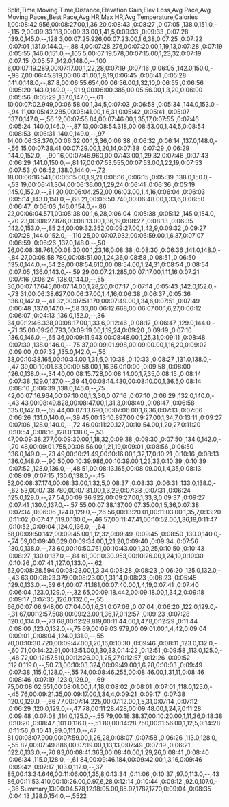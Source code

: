 Split,Time,Moving Time,Distance,Elevation Gain,Elev Loss,Avg Pace,Avg Moving Paces,Best Pace,Avg HR,Max HR,Avg Temperature,Calories
1,00:08:42.956,00:08:27.00,1,36,20,0:08:43  ,0:08:27  ,0:07:05  ,138.0,151.0,--,115
2,00:09:33.118,00:09:33.00,1,41,5,0:09:33  ,0:09:33  ,0:07:28  ,139.0,145.0,--,128
3,00:07:25.926,00:07:23.00,1,6,38,0:07:25  ,0:07:22  ,0:07:01  ,131.0,144.0,--,88
4,00:07:28.276,00:07:20.00,1,19,13,0:07:28  ,0:07:19  ,0:05:55  ,146.0,151.0,--,105
5,00:07:19.578,00:07:15.00,1,23,32,0:07:19  ,0:07:15  ,0:05:57  ,142.0,148.0,--,100
6,00:07:19.289,00:07:17.00,1,22,28,0:07:19  ,0:07:16  ,0:06:05  ,142.0,150.0,--,98
7,00:06:45.819,00:06:41.00,1,8,19,0:06:45  ,0:06:41  ,0:05:28  ,141.0,148.0,--,87
8,00:06:55.654,00:06:56.00,1,32,10,0:06:55  ,0:06:56  ,0:05:20  ,143.0,149.0,--,91
9,00:06:00.385,00:05:56.00,1,3,20,0:06:00  ,0:05:56  ,0:05:29  ,137.0,147.0,--,61
10,00:07:02.949,00:06:58.00,1,34,5,0:07:03  ,0:06:58  ,0:05:34  ,144.0,153.0,--,94
11,00:05:42.285,00:05:41.00,1,6,31,0:05:42  ,0:05:41  ,0:05:07  ,137.0,147.0,--,56
12,00:07:55.84,00:07:46.00,1,35,17,0:07:55  ,0:07:46  ,0:05:24  ,140.0,146.0,--,87
13,00:08:54.318,00:08:53.00,1,44,5,0:08:54  ,0:08:53  ,0:06:31  ,140.0,149.0,--,97
14,00:06:38.370,00:06:32.00,1,3,36,0:06:38  ,0:06:32  ,0:06:14  ,137.0,148.0,--,56
15,00:07:38.41,00:07:29.00,1,20,14,0:07:38  ,0:07:29  ,0:06:29  ,144.0,152.0,--,90
16,00:07:46.960,00:07:43.00,1,29,32,0:07:46  ,0:07:43  ,0:06:29  ,141.0,150.0,--,81
17,00:07:53.555,00:07:53.00,1,22,19,0:07:53  ,0:07:53  ,0:06:52  ,138.0,144.0,--,72
18,00:06:16.541,00:06:15.00,1,9,21,0:06:16  ,0:06:15  ,0:05:39  ,138.0,150.0,--,53
19,00:06:41.304,00:06:36.00,1,29,24,0:06:41  ,0:06:36  ,0:05:19  ,145.0,152.0,--,81
20,00:06:04.252,00:06:03.00,1,4,16,0:06:04  ,0:06:03  ,0:05:14  ,143.0,150.0,--,68
21,00:06:50.740,00:06:48.00,1,33,6,0:06:50  ,0:06:47  ,0:06:03  ,146.0,154.0,--,86
22,00:06:04.571,00:05:38.00,1,6,28,0:06:04  ,0:05:38  ,0:05:12  ,145.0,154.0,--,70
23,00:08:27.876,00:08:13.00,1,36,19,0:08:27  ,0:08:13  ,0:06:35  ,142.0,153.0,--,85
24,00:09:32.352,00:09:27.00,1,42,9,0:09:32  ,0:09:27  ,0:07:28  ,144.0,152.0,--,110
25,00:07:07.932,00:06:59.00,1,6,37,0:07:07  ,0:06:59  ,0:06:26  ,137.0,148.0,--,50
26,00:08:38.761,00:08:30.00,1,23,16,0:08:38  ,0:08:30  ,0:06:36  ,141.0,148.0,--,84
27,00:08:58.780,00:08:51.00,1,24,36,0:08:58  ,0:08:51  ,0:06:50  ,135.0,144.0,--,54
28,00:08:54.610,00:08:54.00,1,24,31,0:08:54  ,0:08:54  ,0:07:05  ,136.0,143.0,--,59
29,00:07:21.285,00:07:17.00,1,11,16,0:07:21  ,0:07:16  ,0:06:24  ,138.0,144.0,--,55
30,00:07:17.645,00:07:14.00,1,28,20,0:07:17  ,0:07:14  ,0:05:43  ,142.0,152.0,--,73
31,00:06:38.627,00:06:37.00,1,4,16,0:06:38  ,0:06:37  ,0:05:36  ,136.0,142.0,--,41
32,00:07:51.170,00:07:49.00,1,34,6,0:07:51  ,0:07:49  ,0:06:48  ,137.0,147.0,--,58
33,00:06:12.668,00:06:07.00,1,6,27,0:06:12  ,0:06:07  ,0:04:13  ,136.0,152.0,--,36
34,00:12:46.338,00:08:17.00,1,33,6,0:12:46  ,0:08:17  ,0:06:47  ,129.0,144.0,--,71
35,00:09:20.793,00:09:19.00,1,19,24,0:09:20  ,0:09:19  ,0:07:10  ,136.0,146.0,--,65
36,00:09:11.943,00:08:48.00,1,25,31,0:09:11  ,0:08:48  ,0:07:30  ,138.0,146.0,--,75
37,00:09:01.998,00:09:00.00,1,16,20,0:09:02  ,0:09:00  ,0:07:32  ,135.0,142.0,--,56
38,00:10:38.165,00:10:34.00,1,31,6,0:10:38  ,0:10:33  ,0:08:27  ,131.0,138.0,--,47
39,00:10:01.63,00:09:58.00,1,16,36,0:10:00  ,0:09:58  ,0:08:00  ,126.0,138.0,--,34
40,00:08:15.728,00:08:14.00,1,7,35,0:08:15  ,0:08:14  ,0:07:38  ,129.0,137.0,--,39
41,00:08:14.430,00:08:10.00,1,36,5,0:08:14  ,0:08:10  ,0:06:39  ,138.0,146.0,--,75
42,00:07:16.964,00:07:10.00,1,3,30,0:07:16  ,0:07:10  ,0:06:29  ,132.0,140.0,--,43
43,00:08:49.828,00:08:47.00,1,31,3,0:08:49  ,0:08:47  ,0:06:58  ,135.0,142.0,--,65
44,00:07:13.690,00:07:06.00,1,6,36,0:07:13  ,0:07:06  ,0:06:26  ,131.0,140.0,--,39
45,00:13:10.897,00:09:27.00,1,34,7,0:13:11  ,0:09:27  ,0:07:06  ,128.0,140.0,--,72
46,00:11:20.127,00:10:54.00,1,20,27,0:11:20  ,0:10:54  ,0:08:16  ,128.0,138.0,--,53
47,00:09:38.277,00:09:30.00,1,18,32,0:09:38  ,0:09:30  ,0:07:50  ,134.0,142.0,--,70
48,00:09:01.755,00:08:56.00,1,21,19,0:09:01  ,0:08:56  ,0:06:50  ,136.0,149.0,--,73
49,00:10:21.49,00:10:16.00,1,32,17,0:10:21  ,0:10:16  ,0:08:13  ,136.0,148.0,--,90
50,00:10:39.986,00:10:39.00,1,23,33,0:10:39  ,0:10:39  ,0:07:52  ,128.0,136.0,--,48
51,00:08:13.165,00:08:09.00,1,4,35,0:08:13  ,0:08:09  ,0:07:15  ,130.0,138.0,--,45
52,00:08:37.174,00:08:33.00,1,32,5,0:08:37  ,0:08:33  ,0:06:31  ,133.0,138.0,--,62
53,00:07:38.780,00:07:31.00,1,3,29,0:07:38  ,0:07:31  ,0:06:24  ,125.0,129.0,--,27
54,00:09:36.922,00:09:27.00,1,33,3,0:09:37  ,0:09:27  ,0:07:41  ,130.0,137.0,--,57
55,00:07:38.137,00:07:35.00,1,5,36,0:07:38  ,0:07:34  ,0:06:06  ,124.0,129.0,--,26
56,00:13:20.01,00:11:03.00,1,35,7,0:13:20  ,0:11:02  ,0:07:47  ,119.0,130.0,--,46
57,00:11:47.41,00:10:52.00,1,36,18,0:11:47  ,0:10:52  ,0:09:04  ,124.0,136.0,--,64
58,00:09:50.142,00:09:45.00,1,12,32,0:09:49  ,0:09:45  ,0:08:50  ,130.0,140.0,--,74
59,00:09:40.629,00:09:34.00,1,21,20,0:09:40  ,0:09:34  ,0:07:56  ,130.0,138.0,--,73
60,00:10:50.761,00:10:43.00,1,30,25,0:10:50  ,0:10:43  ,0:08:27  ,130.0,137.0,--,84
61,00:10:30.953,00:10:26.00,1,24,19,0:10:30  ,0:10:26  ,0:07:41  ,127.0,133.0,--,62
62,00:08:28.594,00:08:23.00,1,3,34,0:08:28  ,0:08:23  ,0:06:20  ,125.0,132.0,--,43
63,00:08:23.379,00:08:23.00,1,31,14,0:08:23  ,0:08:23  ,0:05:45  ,129.0,133.0,--,59
64,00:07:41.181,00:07:40.00,1,4,19,0:07:41  ,0:07:40  ,0:06:04  ,123.0,129.0,--,32
65,00:09:18.442,00:09:18.00,1,34,2,0:09:18  ,0:09:17  ,0:07:35  ,126.0,132.0,--,55
66,00:07:06.948,00:07:04.00,1,6,31,0:07:06  ,0:07:04  ,0:06:20  ,122.0,129.0,--,31
67,00:12:57.508,00:09:23.00,1,36,17,0:12:57  ,0:09:23  ,0:07:28  ,120.0,134.0,--,73
68,00:12:29.819,00:11:44.00,1,47,8,0:12:29  ,0:11:44  ,0:08:00  ,123.0,132.0,--,75
69,00:09:03.979,00:09:01.00,1,4,42,0:09:04  ,0:09:01  ,0:08:04  ,124.0,131.0,--,55
70,00:10:30.720,00:09:47.00,1,20,16,0:10:30  ,0:09:46  ,0:08:11  ,123.0,132.0,--,60
71,00:14:22.91,00:12:51.00,1,30,33,0:14:22  ,0:12:51  ,0:09:58  ,113.0,125.0,--,48
72,00:12:57.510,00:12:26.00,1,25,27,0:12:57  ,0:12:26  ,0:09:52  ,112.0,119.0,--,50
73,00:10:03.324,00:09:49.00,1,6,28,0:10:03  ,0:09:49  ,0:07:38  ,115.0,128.0,--,55
74,00:08:46.255,00:08:46.00,1,31,11,0:08:46  ,0:08:46  ,0:07:19  ,123.0,129.0,--,69
75,00:08:02.551,00:08:01.00,1,4,18,0:08:02  ,0:08:01  ,0:07:01  ,118.0,125.0,--,45
76,00:09:21.35,00:09:17.00,1,34,4,0:09:21  ,0:09:17  ,0:07:38  ,120.0,129.0,--,66
77,00:07:14.225,00:07:12.00,1,5,31,0:07:14  ,0:07:12  ,0:06:29  ,120.0,129.0,--,47
78,00:11:28.428,00:09:48.00,1,24,7,0:11:28  ,0:09:48  ,0:07:08  ,114.0,125.0,--,55
79,00:18:38.37,00:10:20.00,1,11,36,0:18:38  ,0:10:20  ,0:08:47  ,101.0,116.0,--,51
80,00:14:28.750,00:11:56.00,1,12,5,0:14:28  ,0:11:56  ,0:10:41  ,99.0,111.0,--,47
81,00:08:07.900,00:07:59.00,1,26,28,0:08:07  ,0:07:58  ,0:06:26  ,113.0,128.0,--,55
82,00:07:49.886,00:07:19.00,1,13,13,0:07:49  ,0:07:19  ,0:06:21  ,122.0,133.0,--,70
83,00:08:41.363,00:08:40.00,1,29,26,0:08:41  ,0:08:40  ,0:06:34  ,115.0,128.0,--,61
84,00:09:46.184,00:09:42.00,1,3,16,0:09:46  ,0:09:42  ,0:07:17  ,103.0,112.0,--,37
85,00:13:34.646,00:11:06.00,1,35,8,0:13:34  ,0:11:06  ,0:10:37  ,97.0,113.0,--,43
86,00:11:53.410,00:10:26.00,0.97,6,28,0:12:14  ,0:10:44  ,0:09:12  ,92.0,107.0,--,36
Summary,13:00:04.578,12:18:05.00,85.97,1787,1770,0:09:04  ,0:08:35  ,0:04:13  ,128.0,154.0,--,5522
